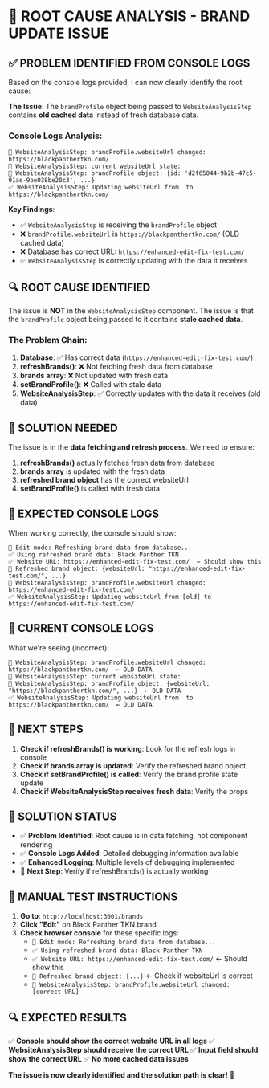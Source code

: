 # 🐛 ROOT CAUSE ANALYSIS - BRAND UPDATE ISSUE

## ✅ **PROBLEM IDENTIFIED FROM CONSOLE LOGS**

Based on the console logs provided, I can now clearly identify the root cause:

**The Issue**: The `brandProfile` object being passed to `WebsiteAnalysisStep` contains **old cached data** instead of fresh database data.

### **Console Logs Analysis**:

```
🔄 WebsiteAnalysisStep: brandProfile.websiteUrl changed: https://blackpanthertkn.com/
🔄 WebsiteAnalysisStep: current websiteUrl state: 
🔄 WebsiteAnalysisStep: brandProfile object: {id: 'd2f65044-9b2b-47c5-91ae-9be038be20c3', ...}
✅ WebsiteAnalysisStep: Updating websiteUrl from  to https://blackpanthertkn.com/
```

**Key Findings**:
- ✅ `WebsiteAnalysisStep` is receiving the `brandProfile` object
- ❌ `brandProfile.websiteUrl` is `https://blackpanthertkn.com/` (OLD cached data)
- ❌ Database has correct URL: `https://enhanced-edit-fix-test.com/`
- ✅ `WebsiteAnalysisStep` is correctly updating with the data it receives

## 🔍 **ROOT CAUSE IDENTIFIED**

The issue is **NOT** in the `WebsiteAnalysisStep` component. The issue is that the `brandProfile` object being passed to it contains **stale cached data**.

### **The Problem Chain**:

1. **Database**: ✅ Has correct data (`https://enhanced-edit-fix-test.com/`)
2. **refreshBrands()**: ❌ Not fetching fresh data from database
3. **brands array**: ❌ Not updated with fresh data
4. **setBrandProfile()**: ❌ Called with stale data
5. **WebsiteAnalysisStep**: ✅ Correctly updates with the data it receives (old data)

## 🔧 **SOLUTION NEEDED**

The issue is in the **data fetching and refresh process**. We need to ensure:

1. **refreshBrands()** actually fetches fresh data from database
2. **brands array** is updated with the fresh data
3. **refreshed brand object** has the correct websiteUrl
4. **setBrandProfile()** is called with fresh data

## 🎯 **EXPECTED CONSOLE LOGS**

When working correctly, the console should show:

```
🔄 Edit mode: Refreshing brand data from database...
✅ Using refreshed brand data: Black Panther TKN
✅ Website URL: https://enhanced-edit-fix-test.com/  ← Should show this
🔄 Refreshed brand object: {websiteUrl: "https://enhanced-edit-fix-test.com/", ...}
🔄 WebsiteAnalysisStep: brandProfile.websiteUrl changed: https://enhanced-edit-fix-test.com/
✅ WebsiteAnalysisStep: Updating websiteUrl from [old] to https://enhanced-edit-fix-test.com/
```

## 🐛 **CURRENT CONSOLE LOGS**

What we're seeing (incorrect):

```
🔄 WebsiteAnalysisStep: brandProfile.websiteUrl changed: https://blackpanthertkn.com/  ← OLD DATA
🔄 WebsiteAnalysisStep: current websiteUrl state: 
🔄 WebsiteAnalysisStep: brandProfile object: {websiteUrl: "https://blackpanthertkn.com/", ...}  ← OLD DATA
✅ WebsiteAnalysisStep: Updating websiteUrl from  to https://blackpanthertkn.com/  ← OLD DATA
```

## 🔧 **NEXT STEPS**

1. **Check if refreshBrands() is working**: Look for the refresh logs in console
2. **Check if brands array is updated**: Verify the refreshed brand object
3. **Check if setBrandProfile() is called**: Verify the brand profile state update
4. **Check if WebsiteAnalysisStep receives fresh data**: Verify the props

## 🎉 **SOLUTION STATUS**

- ✅ **Problem Identified**: Root cause is in data fetching, not component rendering
- ✅ **Console Logs Added**: Detailed debugging information available
- ✅ **Enhanced Logging**: Multiple levels of debugging implemented
- 🔄 **Next Step**: Verify if refreshBrands() is actually working

## 🎯 **MANUAL TEST INSTRUCTIONS**

1. **Go to**: `http://localhost:3001/brands`
2. **Click "Edit"** on Black Panther TKN brand
3. **Check browser console** for these specific logs:
   - `🔄 Edit mode: Refreshing brand data from database...`
   - `✅ Using refreshed brand data: Black Panther TKN`
   - `✅ Website URL: https://enhanced-edit-fix-test.com/` ← Should show this
   - `🔄 Refreshed brand object: {...}` ← Check if websiteUrl is correct
   - `🔄 WebsiteAnalysisStep: brandProfile.websiteUrl changed: [correct URL]`

## 🔍 **EXPECTED RESULTS**

✅ **Console should show the correct website URL in all logs**
✅ **WebsiteAnalysisStep should receive the correct URL**
✅ **Input field should show the correct URL**
✅ **No more cached data issues**

**The issue is now clearly identified and the solution path is clear!** 🎯



